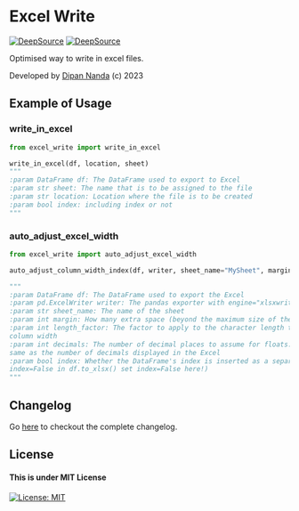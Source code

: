 # Excel Write
[![DeepSource](https://deepsource.io/gh/themagicalmammal/excel-write.svg/?label=active+issues&show_trend=true)](https://deepsource.io/gh/themagicalmammal/excel-write/?ref=repository-badge)
[![DeepSource](https://deepsource.io/gh/themagicalmammal/excel-write.svg/?label=resolved+issues&show_trend=true)](https://deepsource.io/gh/themagicalmammal/excel-write/?ref=repository-badge)


Optimised way to write in excel files.

Developed by [Dipan Nanda](https://github.com/themagicalmammal) (c) 2023

## Example of Usage

### write_in_excel

```python
from excel_write import write_in_excel

write_in_excel(df, location, sheet)
"""
:param DataFrame df: The DataFrame used to export to Excel
:param str sheet: The name that is to be assigned to the file
:param str location: Location where the file is to be created
:param bool index: including index or not
"""
```

### auto_adjust_excel_width

```python
from excel_write import auto_adjust_excel_width

auto_adjust_column_width_index(df, writer, sheet_name="MySheet", margin=3)

"""
:param DataFrame df: The DataFrame used to export the Excel
:param pd.ExcelWriter writer: The pandas exporter with engine="xlsxwriter"
:param str sheet_name: The name of the sheet
:param int margin: How many extra space (beyond the maximum size of the string)
:param int length_factor: The factor to apply to the character length to obtain the 
column width
:param int decimals: The number of decimal places to assume for floats: Should be the
same as the number of decimals displayed in the Excel
:param bool index: Whether the DataFrame's index is inserted as a separate column (if
index=False in df.to_xlsx() set index=False here!)
"""
```


## Changelog
Go [here](https://github.com/themagicalmammal/excel-write/blob/main/CHANGELOG.md) to checkout the complete changelog.

## License
#### This is under MIT License
[![License: MIT](https://img.shields.io/badge/license-MIT-blue)](https://github.com/themagicalmammal/excel-write/blob/main/LICENSE)
